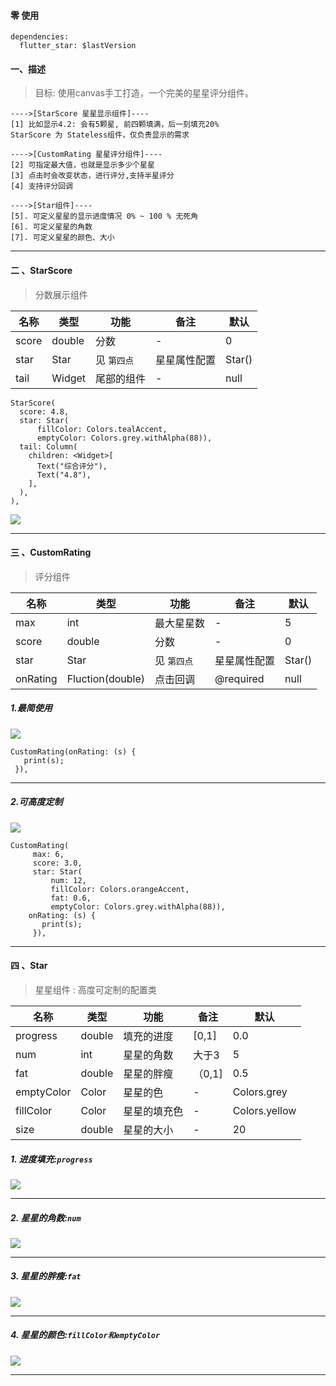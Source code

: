 
#### 零 使用

```
dependencies:
  flutter_star: $lastVersion
```


####  一、描述

> 目标: 使用canvas手工打造，一个完美的星星评分组件。

```
---->[StarScore 星星显示组件]----
[1] 比如显示4.2: 会有5颗星, 前四颗填满，后一刻填充20%
StarScore 为 Stateless组件，仅负责显示的需求

---->[CustomRating 星星评分组件]----
[2] 可指定最大值，也就是显示多少个星星
[3] 点击时会改变状态，进行评分,支持半星评分
[4] 支持评分回调

---->[Star组件]----
[5]. 可定义星星的显示进度情况 0% ~ 100 % 无死角
[6]. 可定义星星的角数
[7]. 可定义星星的颜色、大小
```


---

#### 二 、StarScore

>  分数展示组件

 名称 | 类型 | 功能 | 备注 | 默认
---|--- |--- |---  |---
score | double | 分数 | - | 0
star | Star | 见 `第四点` | 星星属性配置 | Star()
tail | Widget | 尾部的组件 | - | null

```
StarScore(
  score: 4.8,
  star: Star(
      fillColor: Colors.tealAccent,
      emptyColor: Colors.grey.withAlpha(88)),
  tail: Column(
    children: <Widget>[
      Text("综合评分"),
      Text("4.8"),
    ],
  ),
),
```

![](https://user-gold-cdn.xitu.io/2020/2/22/1706c7a34645c3ca?w=618&h=216&f=png&s=39905)


---

#### 三 、CustomRating
> 评分组件

 名称 | 类型 | 功能 | 备注 | 默认
---|--- |--- |---  |---
max | int | 最大星星数 | - | 5
score | double | 分数 | - | 0
star | Star | 见 `第四点` | 星星属性配置 | Star()
onRating | Fluction(double) | 点击回调 | @required | null


##### 1.最简使用

![](https://user-gold-cdn.xitu.io/2020/2/23/1706fd38865f0c70?w=472&h=118&f=gif&s=125659)

```
CustomRating(onRating: (s) {
   print(s);
 }),
```

---

##### 2.可高度定制

![](https://user-gold-cdn.xitu.io/2020/2/23/1706fd61574ad93e?w=472&h=118&f=gif&s=122169)

```
CustomRating(
     max: 6,
     score: 3.0,
     star: Star(
         num: 12,
         fillColor: Colors.orangeAccent,
         fat: 0.6,
         emptyColor: Colors.grey.withAlpha(88)),
    onRating: (s) {
       print(s);
     }),
```

---

#### 四 、Star
> 星星组件 : 高度可定制的配置类

 名称 | 类型 | 功能 | 备注 | 默认
---|--- |--- |---|---
progress | double | 填充的进度 | [0,1]  | 0.0
num | int | 星星的角数 | 大于3 | 5
fat | double | 星星的胖瘦 | （0,1] | 0.5
emptyColor | Color | 星星的色 | - | Colors.grey
fillColor | Color | 星星的填充色 | - | Colors.yellow
size | double | 星星的大小 | - | 20

##### 1. 进度填充:`progress`

![](https://user-gold-cdn.xitu.io/2020/2/22/1706c5b188628693?w=770&h=130&f=png&s=26715)


---

##### 2. 星星的角数:`num`

![](https://user-gold-cdn.xitu.io/2020/2/22/1706c64f3b7a5cbb?w=772&h=120&f=png&s=38641)

---

##### 3. 星星的胖瘦:`fat`

![](https://user-gold-cdn.xitu.io/2020/2/22/1706c66d2cb2beaf?w=772&h=110&f=png&s=29341)


---

##### 4. 星星的颜色:`fillColor和emptyColor`

![](https://user-gold-cdn.xitu.io/2020/2/22/1706c6da364a8d3b?w=630&h=122&f=png&s=24053)

---
